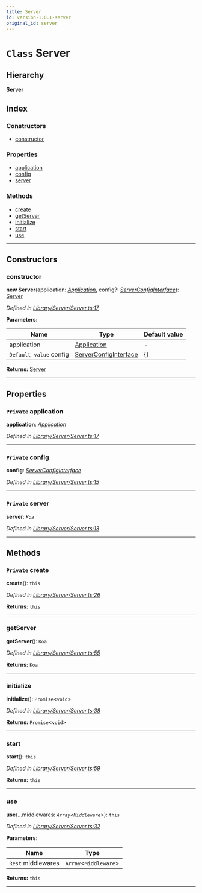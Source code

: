```yaml
---
title: Server
id: version-1.0.1-server
original_id: server
---
```


# `Class` Server

## Hierarchy

**Server**

## Index

### Constructors

* [constructor](server#constructor)

### Properties

* [application](server#application)
* [config](server#config)
* [server](server#server)

### Methods

* [create](server#create)
* [getServer](server#getserver)
* [initialize](server#initialize)
* [start](server#start)
* [use](server#use)

---

## Constructors

<a id="constructor"></a>

###  constructor

**new Server**(application: *[Application](application)*, config?: *[ServerConfigInterface](../interfaces/serverconfiginterface)*): [Server](server)

*Defined in [Library/Server/Server.ts:17](https://github.com/SpoonX/stix/blob/573086e/src/Library/Server/Server.ts#L17)*

**Parameters:**

| Name | Type | Default value |
| ------ | ------ | ------ |
| application | [Application](application) | - |
| `Default value` config | [ServerConfigInterface](../interfaces/serverconfiginterface) |  {} |

**Returns:** [Server](server)

___

## Properties

<a id="application"></a>

### `Private` application

**application**: *[Application](application)*

*Defined in [Library/Server/Server.ts:17](https://github.com/SpoonX/stix/blob/573086e/src/Library/Server/Server.ts#L17)*

___
<a id="config"></a>

### `Private` config

**config**: *[ServerConfigInterface](../interfaces/serverconfiginterface)*

*Defined in [Library/Server/Server.ts:15](https://github.com/SpoonX/stix/blob/573086e/src/Library/Server/Server.ts#L15)*

___
<a id="server"></a>

### `Private` server

**server**: *`Koa`*

*Defined in [Library/Server/Server.ts:13](https://github.com/SpoonX/stix/blob/573086e/src/Library/Server/Server.ts#L13)*

___

## Methods

<a id="create"></a>

### `Private` create

**create**(): `this`

*Defined in [Library/Server/Server.ts:26](https://github.com/SpoonX/stix/blob/573086e/src/Library/Server/Server.ts#L26)*

**Returns:** `this`

___
<a id="getserver"></a>

###  getServer

**getServer**(): `Koa`

*Defined in [Library/Server/Server.ts:55](https://github.com/SpoonX/stix/blob/573086e/src/Library/Server/Server.ts#L55)*

**Returns:** `Koa`

___
<a id="initialize"></a>

###  initialize

**initialize**(): `Promise`<`void`>

*Defined in [Library/Server/Server.ts:38](https://github.com/SpoonX/stix/blob/573086e/src/Library/Server/Server.ts#L38)*

**Returns:** `Promise`<`void`>

___
<a id="start"></a>

###  start

**start**(): `this`

*Defined in [Library/Server/Server.ts:59](https://github.com/SpoonX/stix/blob/573086e/src/Library/Server/Server.ts#L59)*

**Returns:** `this`

___
<a id="use"></a>

###  use

**use**(...middlewares: *`Array`<`Middleware`>*): `this`

*Defined in [Library/Server/Server.ts:32](https://github.com/SpoonX/stix/blob/573086e/src/Library/Server/Server.ts#L32)*

**Parameters:**

| Name | Type |
| ------ | ------ |
| `Rest` middlewares | `Array`<`Middleware`> |

**Returns:** `this`

___

